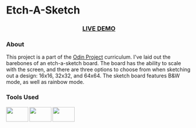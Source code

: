 <h1>Etch-A-Sketch</h1>
<h3 align="center"><a href="https://cemkar.github.io/Etch-A-Sketch">LIVE DEMO</a></h3>
<h3>About</h3>
This project is a part of the <a href="https://www.theodinproject.com">Odin Project</a> curriculum. I've laid out the barebones of an etch-a-sketch board. The board has the ability to scale with the screen, and there are three options to choose from when sketching out a design: 16x16, 32x32, and 64x64. The sketch board features B&W mode, as well as rainbow mode. 
<h3>Tools Used</h3>
<img align="left"height="40px" width="60px" src="https://cdn.jsdelivr.net/gh/devicons/devicon/icons/html5/html5-original-wordmark.svg" />
<img align="left"height="40px" width="60px" src="https://cdn.jsdelivr.net/gh/devicons/devicon/icons/css3/css3-original-wordmark.svg" />
<img align="left"height="40px" width="60px" src="https://cdn.jsdelivr.net/gh/devicons/devicon/icons/javascript/javascript-original.svg" />
